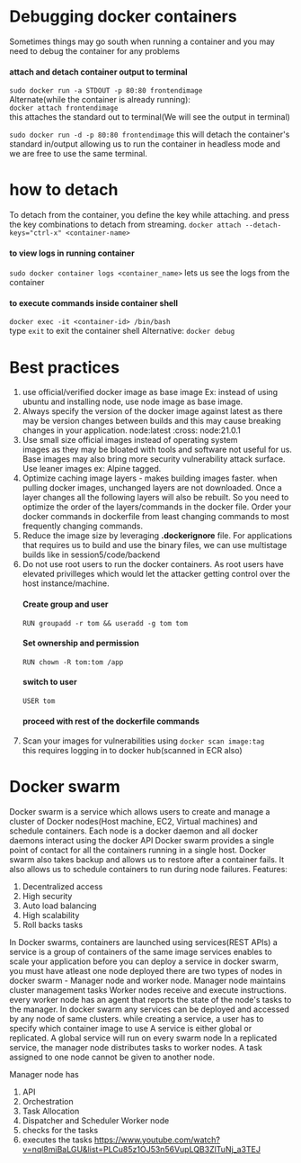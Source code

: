 # Debugging docker containers

Sometimes things may go south when running a container
and you may need to debug the container for any problems

#### attach and detach container output to terminal
`sudo docker run -a STDOUT -p 80:80 frontendimage`  
Alternate(while the container is already running):  
`docker attach frontendimage`  
this attaches the standard out to terminal(We will see the output in terminal)

`sudo docker run -d -p 80:80 frontendimage`
this will detach the container's standard in/output allowing us
to run the container in headless mode and we are free to use the same terminal.

# how to detach
To detach from the container, you define the key while attaching.
and press the key combinations to detach from streaming.
`docker attach --detach-keys="ctrl-x" <container-name>`

#### to view logs in running container 
`sudo docker container logs <container_name>`
lets  us see the logs from the container

#### to execute commands inside container shell
`docker exec -it <container-id> /bin/bash`  
type `exit` to exit the container shell
Alternative:
`docker debug`

# Best practices
1. use official/verified docker image as base image
   Ex: instead of using ubuntu and installing node, use node image as base image.
2. Always specify the version of the docker image against latest 
   as there may be version changes between builds and this may
   cause breaking changes in your application.
   node:latest :cross: node:21.0.1
3. Use small size official images instead of operating system  
   images as they may be bloated with tools and software not useful for us. Base images may also bring more security vulnerability attack surface. Use leaner images ex: Alpine tagged.
4. Optimize caching image layers - makes building images faster.
   when pulling docker images, unchanged layers are not downloaded.
   Once a layer changes all the following layers will also be rebuilt. So you need to optimize the order of the layers/commands
   in the docker file. Order your docker commands in dockerfile from least changing commands to most frequently changing commands.
5. Reduce the image size by leveraging **.dockerignore** file. For
   applications that requires us to  build and use the binary files, we can use multistage builds like in session5/code/backend
6. Do not use root users to run the docker containers. As root 
   users have elevated privilleges which would let the attacker getting control over the host instance/machine.
   #### Create group and user  
   `RUN groupadd -r tom && useradd -g tom tom`  
   #### Set ownership and permission  
   `RUN chown -R tom:tom /app`  
   #### switch to user
   `USER tom`
   #### proceed with rest of the dockerfile commands
7. Scan your images for vulnerabilities using
   `docker scan image:tag`  
   this requires logging in to docker hub(scanned in ECR also) 


# Docker swarm
Docker swarm is a service which allows users to create and manage a cluster of Docker nodes(Host machine, EC2, Virtual machines) and schedule containers.
Each node is a docker daemon and all docker daemons interact using the docker API
Docker swarm provides a single point of contact for all the containers running in a single host.
Docker swarm also takes backup and allows us to restore after a container fails.
It also allows us to schedule containers to run during node failures.
Features:
1. Decentralized access
2. High security
3. Auto load balancing
4. High scalability
5. Roll backs tasks
   
In Docker swarms,
 containers are launched using services(REST APIs)
 a service is a group of containers of the same image
 services enables to scale your application
 before you can deploy a service in docker swarm, you must have atleast one node deployed
 there are two types of nodes in docker swarm - Manager node and worker node.
 Manager node maintains cluster management tasks
 Worker nodes receive and execute instructions.
 every worker node has an agent that reports the state of the node's tasks to the manager.
 In docker swarm any services can be deployed and accessed by any node of same clusters.
 while creating a service, a user has to specify which container image to use
 A service is either global or replicated.
 A global service will run on every swarm node
 In a replicated service, the manager node distributes tasks to worker nodes.
 A task assigned to one node cannot be given to another node.

 Manager node has 
 1. API
 2. Orchestration
 3. Task Allocation
 4. Dispatcher and Scheduler
 Worker node
 1. checks for the tasks
 2. executes the tasks
https://www.youtube.com/watch?v=nql8miBaLGU&list=PLCu85z1OJ53n56VupLQB3ZlTuNj_a3TEJ

